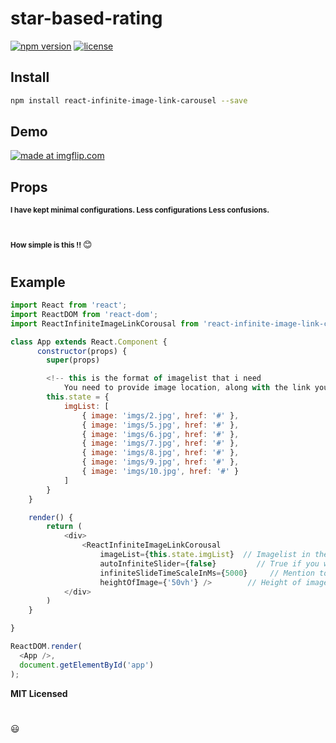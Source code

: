 # star-based-rating

[![npm version][npm-main]][npm-main]
[![license][license]][license]


## Install

```bash
npm install react-infinite-image-link-carousel --save
```

## Demo

<a href="https://imgflip.com/embed/45z8a8"><img src="https://imgflip.com/embed/45z8a8" title="made at imgflip.com"/></a>



## Props

<small><b>I have kept minimal configurations. 
Less configurations Less confusions.</b></small>

#
<small><b>How simple is this !! </b></small> :blush:
#

## Example

```javascript
import React from 'react';
import ReactDOM from 'react-dom';
import ReactInfiniteImageLinkCorousal from 'react-infinite-image-link-carousel'

class App extends React.Component {
      constructor(props) {
        super(props)

        <!-- this is the format of imagelist that i need
            You need to provide image location, along with the link you want to go to, else you can keep '#' -->
        this.state = {
            imgList: [
                { image: 'imgs/2.jpg', href: '#' },
                { image: 'imgs/5.jpg', href: '#' },
                { image: 'imgs/6.jpg', href: '#' },
                { image: 'imgs/7.jpg', href: '#' },
                { image: 'imgs/8.jpg', href: '#' },
                { image: 'imgs/9.jpg', href: '#' },
                { image: 'imgs/10.jpg', href: '#' }
            ]
        }
    }

    render() {
        return (
            <div>
                <ReactInfiniteImageLinkCorousal 
                    imageList={this.state.imgList}  // Imagelist in the above format is required, rest i'll take care
                    autoInfiniteSlider={false}         // True if you want auto-slide function else false
                    infiniteSlideTimeScaleInMs={5000}     // Mention totals seconda after which slide should happen
                    heightOfImage={'50vh'} />        // Height of images or corousel
            </div>
        )
    }

}

ReactDOM.render(
  <App />,
  document.getElementById('app')
);
```

**MIT Licensed**

#
:smiley:

[npm-main]: https://badge.fury.io/js/react-infinite-image-link-carousel.svg
[license]: https://img.shields.io/apm/l/react


    
